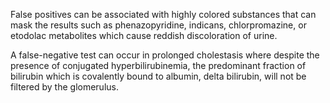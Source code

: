 False positives can be associated with highly colored substances that can mask the results such as phenazopyridine, indicans, chlorpromazine, or etodolac metabolites which cause reddish discoloration of urine.

A false-negative test can occur in prolonged cholestasis where despite the presence of conjugated hyperbilirubinemia, the predominant fraction of bilirubin which is covalently bound to albumin, delta bilirubin, will not be filtered by the glomerulus.
